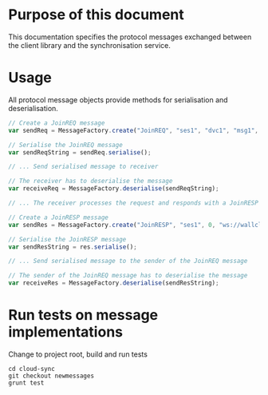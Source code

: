 # Purpose of this document
This documentation specifies the protocol messages exchanged between the client library and
the synchronisation service.

# Usage
All protocol message objects provide methods for serialisation and deserialisation.

```javascript
// Create a JoinREQ message
var sendReq = MessageFactory.create("JoinREQ", "ses1", "dvc1", "msg1", "v1");

// Serialise the JoinREQ message
var sendReqString = sendReq.serialise();

// ... Send serialised message to receiver

// The receiver has to deserialise the message
var receiveReq = MessageFactory.deserialise(sendReqString);

// ... The receiver processes the request and responds with a JoinRESP message ...

// Create a JoinRESP message
var sendRes = MessageFactory.create("JoinRESP", "ses1", 0, "ws://wallclock.example.com", "ws://sessionsynccontroller.example.com", "msg1", "v1");

// Serialise the JoinRESP message
var sendResString = res.serialise();

// ... Send serialised message to the sender of the JoinREQ message

// The sender of the JoinREQ message has to deserialise the message
var receiveRes = MessageFactory.deserialise(sendResString);
```

# Run tests on message implementations
Change to project root, build and run tests
```
cd cloud-sync
git checkout newmessages
grunt test
```

